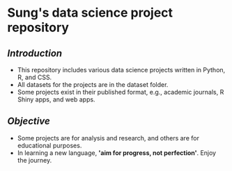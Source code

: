# Sung's data science project repository

## _Introduction_
- This repository includes various data science projects written in Python, R, and CSS. 
- All datasets for the projects are in the dataset folder. 
- Some projects exist in their published format, e.g., academic journals, R Shiny apps, and web apps. 

## _Objective_
- Some projects are for analysis and research, and others are for educational purposes. 
- In learning a new language, __'aim for progress, not perfection'__. Enjoy the journey. 
